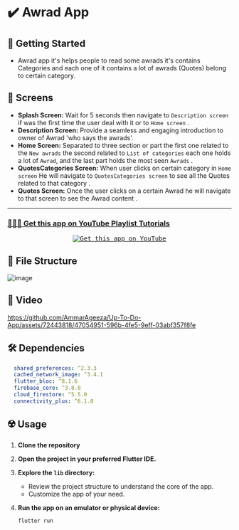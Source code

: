 # ✔️ Awrad App

## 🚀 Getting Started

- Awrad app it's helps people to read some awrads it's contains Categories and each one of it contains a lot of awrads (Quotes) belong to certain category.

## 🤳 Screens

- **Splash Screen:** Wait for 5 seconds then navigate to `Description screen` if was the first time the user deal with it or to `Home screen` . 
- **Description Screen:** Provide a seamless and engaging introduction to owner of Awrad 'who says the awrads'.
- **Home Screen:** Separated to three section or part the first one related to the `New awrads` the second related to `List of categories` each one holds a lot of `Awrad`, and the last part holds the most seen `Awrads` .
- **QuotesCategories Screen:**  When user clicks on certain category in `Home screen` He will navigate to `QuotesCategories screen` to see all the Quotes related to that category .
- **Quotes Screen:** Once the user clicks on a certain Awrad he will navigate to that screen to see the Awrad content .

<hr>
<h3>
  <a href="https://www.youtube.com/shorts/bHjDPeS2zDw">
    👨🏻‍🎓 Get this app on YouTube Playlist Tutorials
  </a>
</h3>
<p align= "center">
    <a href="https://www.youtube.com/shorts/bHjDPeS2zDw">
     <kbd>
        <img  src="https://github.com/user-attachments/assets/ba58e8bc-ca26-49bc-903c-90ad4a8fb3c6" alt="Get this app on YouTube">
     </kbd>
  </a>


## 📁 File Structure

![image](https://github.com/user-attachments/assets/7d5d425f-7ab5-4435-be2c-36f42238074c)


## 🎥 Video

https://github.com/AmmarAgeeza/Up-To-Do-App/assets/72443818/47054951-596b-4fe5-9eff-03abf357f8fe

## 🛠 Dependencies

```pubspec.yaml
  shared_preferences: ^2.3.3
  cached_network_image: ^3.4.1
  flutter_bloc: ^8.1.6
  firebase_core: ^3.8.0
  cloud_firestore: ^5.5.0
  connectivity_plus: ^6.1.0
```

## ☢️ Usage

1. **Clone the repository**

2. **Open the project in your preferred Flutter IDE.**

3. **Explore the `lib` directory:**

    - Review the project structure to understand the core of the app.
    - Customize the app of your need.

4. **Run the app on an emulator or physical device:**

    ```bash
    flutter run
    ```


